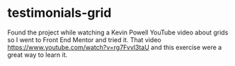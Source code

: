 # testimonials-grid

Found the project while watching a Kevin Powell YouTube video about grids so I went to Front End Mentor and tried it. That video https://www.youtube.com/watch?v=rg7Fvvl3taU and this exercise were a great way to learn it.
